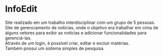 # InfoEdit
Site realizado em um trabalho interdisciplinar com um grupo de 5 pessoas. <br>
Site de gerenciamento de notícias, onde o objetivo era trabalhar em cima de alguns vetores para exibir as notícias e adicionar funcionalidades para gerenciá-las. <br>
Através de um login, é possível criar, editar e excluir matérias. <br>
Também possui um sistema simples de pesquisa.
